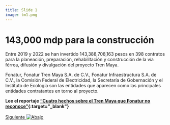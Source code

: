 ```yaml
---
title: Slide 1
image: tm1.png
---
```


# 143,000 mdp para la construcción

Entre 2019 y 2022 se han invertido 143,388,708,163 pesos en 398 contratos para la planeación, preparación, rehabilitación y construcción de la vía férrea, difusión y divulgación del proyecto Tren Maya. 

Fonatur, Fonatur Tren Maya S.A. de C.V., Fonatur Infraestructura S.A. de C.V., la Comisión Federal de Electricidad, la Secretaría de Gobernación y el Instituto de Ecología son las entidades que aparecen como las principales entidades contratantes en torno al proyecto.

**Lee el reportaje [“Cuatro hechos sobre el Tren Maya que Fonatur no reconoce”](https://poderlatam.org/2020/12/cuatro-hechos-sobre-el-tren-maya-que-fonatur-o-reconoce/){:target="_blank"}**
<br>
<br>
<a class="moveSectionDown" href="#">Siguiente <img class="down-arrow" src="{{ site.baseurl }}/assets/img/arrow-down-solid.svg" alt="Abajo"></a>
